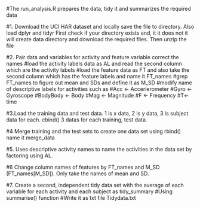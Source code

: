 #The run_analysis.R prepares the data, tidy it and summarizes the required data

#1.	Download the UCI HAR dataset and locally save the file to directory. Also load dplyr and tidyr
First check if your directory exists and, it it does not it will create data directory and download the required files.
Then unzip the file 

#2.	Pair data and variables for activity and feature variable correct the names
#load the activity labels data as AL and read the second column which are the activity labels
#load the feature data as FT and also take the second column which has the feature labels and name it FT_names
#grep FT_names to figure out mean and SDs and define it as M_SD
#modify name of descriptive labels for activities such as 
#Acc <- Accerlerometer
#Gyro <- Gyroscope
#BodyBody <- Body
#Mag <- Magnitude
#F <- Frequency
#T<- time


#3.Load the training data and test data. 1 is x data, 2 is y data, 3 is subject data for each. cbind() 3 datas for each training, test data. 

#4 Merge training and the test sets to create one data set using rbind() name it merge_data

#5.	Uses descriptive activity names to name the activities in the data set by factoring using AL. 

#6 Change column names of features by FT_names and M_SD (FT_names[M_SD]). Only take the names of mean and SD. 

#7.	Create a second, independent tidy data set with the average of each variable for each activity and each subject as tidy_summary
#Using summarise() function 
#Write it as txt file Tidydata.txt

